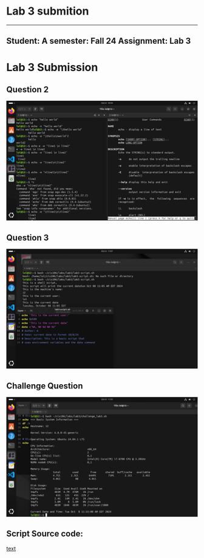 # Lab 3 submition

---
Student: A
semester: Fall 24
Assignment: Lab 3
---

# Lab 3 Submission

## Question 2
![alt text](../../labs/lab3/q2.1.png)

## Question 3
![alt text](../../labs/lab3/q3.1.png)

## Challenge Question
![alt text](../../labs/lab3/q4.1.png)

## Script Source code:
[text](../../labs/lab3/challenge_lab3.sh)

